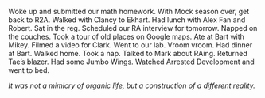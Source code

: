 Woke up and submitted our math homework. With Mock season over, get back to R2A. Walked with Clancy to Ekhart. Had lunch with Alex Fan and Robert. Sat in the reg. Scheduled our RA interview for tomorrow. Napped on the couches. Took a tour of old places on Google maps. Ate at Bart with Mikey. Filmed a video for Clark. Went to our lab. Vroom vroom. Had dinner at Bart. Walked home. Took a nap. Talked to Mark about RAing. Returned Tae’s blazer. Had some Jumbo Wings. Watched Arrested Development and went to bed. 

*It was not a mimicry of organic life, but a construction of a different reality.*
